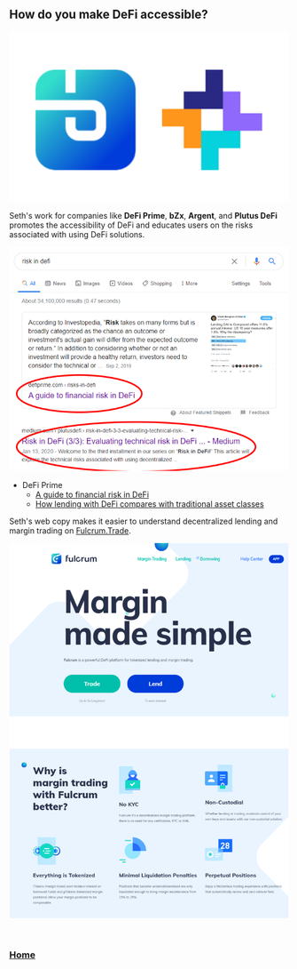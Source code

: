 ## How do you make DeFi accessible?

<img src="images/defilogos.png?raw=true/">

Seth's work for companies like **DeFi Prime**, **bZx**, **Argent**, and **Plutus DeFi** promotes the accessibility of DeFi and educates users on the risks associated with using DeFi solutions. 
  
<img src="images/seoriskdefi.png?raw=true"/>

* DeFi Prime
  * [A guide to financial risk in DeFi](https://defiprime.com/risks-in-defi)
  * [How lending with DeFi compares with traditional asset classes](https://defiprime.com/defi-lending-vs-traditional-assets)

Seth's web copy makes it easier to understand decentralized lending and margin trading on [Fulcrum.Trade](https://fulcrum.trade).

<a href="https://fulcrum.trade" target="_blank"><img src="images/fulcrumcopy.png?raw=true"/></a>

<br>

### <a href="/SethGoldfarbPortfolio">Home</a>
